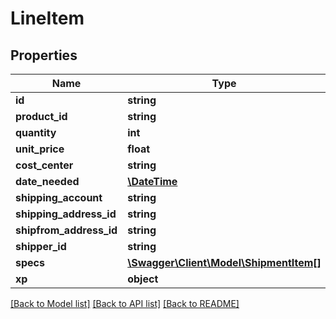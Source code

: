 # LineItem

## Properties
Name | Type | Description | Notes
------------ | ------------- | ------------- | -------------
**id** | **string** |  | [optional] 
**product_id** | **string** |  | [optional] 
**quantity** | **int** |  | [optional] 
**unit_price** | **float** |  | [optional] 
**cost_center** | **string** |  | [optional] 
**date_needed** | [**\DateTime**](Date.md) |  | [optional] 
**shipping_account** | **string** |  | [optional] 
**shipping_address_id** | **string** |  | [optional] 
**shipfrom_address_id** | **string** |  | [optional] 
**shipper_id** | **string** |  | [optional] 
**specs** | [**\Swagger\Client\Model\ShipmentItem[]**](ShipmentItem.md) |  | [optional] 
**xp** | **object** |  | [optional] 

[[Back to Model list]](../README.md#documentation-for-models) [[Back to API list]](../README.md#documentation-for-api-endpoints) [[Back to README]](../README.md)


